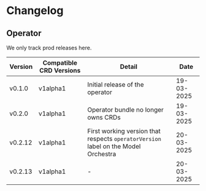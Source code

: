 # Changelog

## Operator

We only track prod releases here.

| Version | Compatible CRD Versions | Detail | Date |
| --- | --- | --- | --- |
| v0.1.0 | v1alpha1 | Initial release of the operator | 19-03-2025 |
| v0.2.0 | v1alpha1 | Operator bundle no longer owns CRDs | 19-03-2025 |
| v0.2.12 | v1alpha1 | First working version that respects `operatorVersion` label on the Model Orchestra | 20-03-2025 |
| v0.2.13 | v1alpha1 | - | 20-03-2025 |

